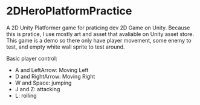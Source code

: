 # 2DHeroPlatformPractice
A 2D Unity Platformer game for praticing dev 2D Game on Unity.
Because this is pratice, I use mostly art and asset that avaliable on Unity asset store.
This game is a demo so there only have player movement, some enemy to test, and empty white wall sprite to test around.

Basic player control:
- A and LeftArrow: Moving Left
- D and RightArrow: Moving Right
- W and Space: jumping
- J and Z: attacking
- L: rolling
